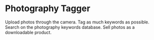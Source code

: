 # Photography Tagger

Upload photos through the camera.
Tag as much keywords as possible.
Search on the photography keywords database.
Sell photos as a downloadable product.
